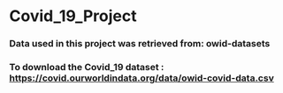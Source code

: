 # Covid_19_Project

### Data used in this project was retrieved from: owid-datasets 

### To download the Covid_19 dataset : https://covid.ourworldindata.org/data/owid-covid-data.csv
